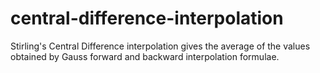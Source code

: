 # central-difference-interpolation
Stirling's Central Difference interpolation gives the average of the values obtained by Gauss forward and backward interpolation formulae.
